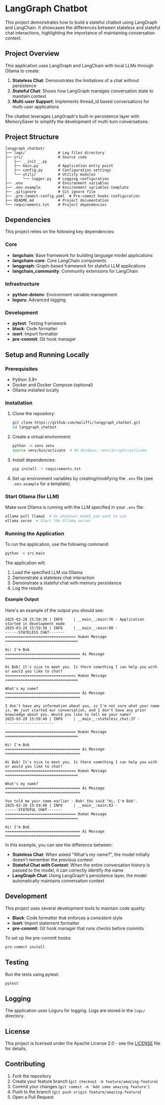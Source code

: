 # LangGraph Chatbot

This project demonstrates how to build a stateful chatbot using LangGraph and LangChain. It showcases the differences between stateless and stateful chat interactions, highlighting the importance of maintaining conversation context.

## Project Overview

This application uses LangGraph and LangChain with local LLMs through Ollama to create:

1. **Stateless Chat**: Demonstrates the limitations of a chat without persistence
2. **Stateful Chat**: Shows how LangGraph manages conversation state to maintain context
3. **Multi-user Support**: Implements thread_id based conversations for multi-user applications

The chatbot leverages LangGraph's built-in persistence layer with MemorySaver to simplify the development of multi-turn conversations.

## Project Structure

```
langgraph_chatbot/
├── logs/               # Log files directory
├── src/                # Source code
│   ├── __init__.py
│   ├── main.py         # Application entry point
│   ├── config.py       # Configuration settings
│   └── utils/          # Utility modules
│       └── logger.py   # Logging configuration
├── .env                # Environment variables
├── .env.example        # Environment variables template
├── .gitignore          # Git ignore file
├── .pre-commit-config.yaml  # Pre-commit hooks configuration
├── README.md           # Project documentation
└── requirements.txt    # Project dependencies
```

## Dependencies

This project relies on the following key dependencies:

### Core
- **langchain**: Base framework for building language model applications
- **langchain-core**: Core LangChain components
- **langgraph**: Graph-based framework for stateful LLM applications
- **langchain_community**: Community extensions for LangChain

### Infrastructure
- **python-dotenv**: Environment variable management
- **loguru**: Advanced logging

### Development
- **pytest**: Testing framework
- **black**: Code formatter
- **isort**: Import formatter
- **pre-commit**: Git hook manager

## Setup and Running Locally

### Prerequisites

- Python 3.9+
- Docker and Docker Compose (optional)
- Ollama installed locally

### Installation

1. Clone the repository:
   ```bash
   git clone https://github.com/maliffi/langgraph_chatbot.git
   cd langgraph_chatbot
   ```

2. Create a virtual environment:
   ```bash
   python -m venv venv
   source venv/bin/activate  # On Windows: venv\Scripts\activate
   ```

3. Install dependencies:
   ```bash
   pip install -r requirements.txt
   ```

4. Set up environment variables by creating/modifying the `.env` file (see `.env.example` for a template).

### Start Ollama (for LLM)

Make sure Ollama is running with the LLM specified in your `.env` file:

```bash
ollama pull llama2  # Or whatever model you want to use
ollama serve  # Start the Ollama server
```

### Running the Application

To run the application, use the following command:

```bash
python -m src.main
```

The application will:
1. Load the specified LLM via Ollama
2. Demonstrate a stateless chat interaction
3. Demonstrate a stateful chat with memory persistence
4. Log the results

#### Example Output
Here's an example of the output you should see:

```shell
2025-03-28 15:59:38 | INFO     | __main__:main:76 - Application started in development mode
2025-03-28 15:59:38 | INFO     | __main__:main:80 -
------STATELESS CHAT-------
================================ Human Message =================================

Hi! I'm Bob
================================== Ai Message ==================================

Hi Bob! It's nice to meet you. Is there something I can help you with or would you like to chat?
================================ Human Message =================================

What's my name?
================================== Ai Message ==================================

I don't have any information about you, so I'm not sure what your name is. We just started our conversation, and I don't have any prior knowledge about you. Would you like to tell me your name?
2025-03-28 15:59:40 | INFO     | __main__:stateless_chat:37 -
----------------------

================================ Human Message =================================

Hi! I'm Bob
================================== Ai Message ==================================

Hi Bob! It's nice to meet you. Is there something I can help you with or would you like to chat?
================================ Human Message =================================

What's my name?
================================== Ai Message ==================================

You told me your name earlier - Bob! You said "Hi, I'm Bob".
2025-03-28 15:59:40 | INFO     | __main__:main:83 -
------STATEFUL CHAT-------
================================ Human Message =================================

Hi! I'm Bob
================================== Ai Message ==================================
```

In this example, you can see the difference between:
- **Stateless Chat**: When asked "What's my name?", the model initially doesn't remember the previous context
- **Stateful Chat with Context**: When the entire conversation history is passed to the model, it can correctly identify the name
- **LangGraph Chat**: Using LangGraph's persistence layer, the model automatically maintains conversation context

## Development

This project uses several development tools to maintain code quality:

- **Black**: Code formatter that enforces a consistent style
- **isort**: Import statement formatter
- **pre-commit**: Git hook manager that runs checks before commits

To set up the pre-commit hooks:
```bash
pre-commit install
```

## Testing

Run the tests using pytest:
```bash
pytest
```

## Logging

The application uses Loguru for logging. Logs are stored in the `logs/` directory.

## License

This project is licensed under the Apache License 2.0 - see the [LICENSE](LICENSE) file for details.

## Contributing

1. Fork the repository
2. Create your feature branch (`git checkout -b feature/amazing-feature`)
3. Commit your changes (`git commit -m 'Add some amazing feature'`)
4. Push to the branch (`git push origin feature/amazing-feature`)
5. Open a Pull Request
